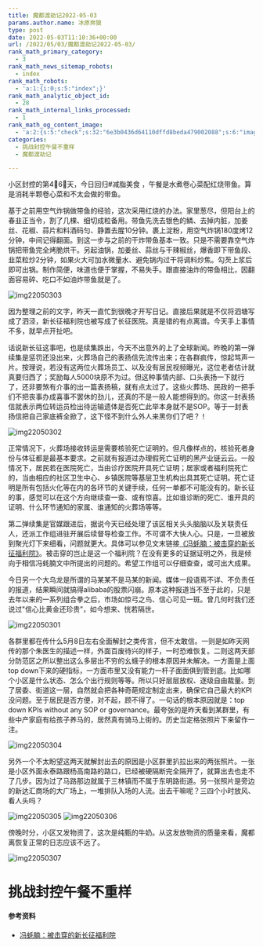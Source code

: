 ```yaml
---
title: 魔都渡劫记2022-05-03
params.author.name: 冰原奔狼
type: post
date: 2022-05-03T11:10:36+00:00
url: /2022/05/03/魔都渡劫记2022-05-03/
rank_math_primary_category:
  - 3
rank_math_news_sitemap_robots:
  - index
rank_math_robots:
  - 'a:1:{i:0;s:5:"index";}'
rank_math_analytic_object_id:
  - 28
rank_math_internal_links_processed:
  - 1
rank_math_og_content_image:
  - 'a:2:{s:5:"check";s:32:"6e3b0436d64110dffd8beda479002088";s:6:"images";a:0:{}}'
categories:
  - 挑战封控午餐不重样
  - 魔都渡劫记

---
```

小区封控的第4⃣️6⃣️天，今日回归#减脂美食 ，午餐是水煮卷心菜配红烧带鱼。算是消耗半颗卷心菜和不太会做的带鱼。

基于之前用空气炸锅做带鱼的经验，这次采用红烧的办法。家里葱尽，但阳台上的春韭正当令，割了几棵、细切成粒备用。带鱼先洗去银色的鳞、去掉内脏，加姜丝、花椒、蒜片和料酒码匀、静置去腥10分钟。裹上淀粉，用空气炸锅180度烤12分钟，中间记得翻面。到这一步与之前的干炸带鱼基本一致。只是不需要靠空气炸锅把带鱼完全烤脆烘干。另起油锅，加姜丝、蒜丝与干辣椒丝，爆香即下带鱼段、韭菜粒炒2分钟，如果火大可加水微量水、避免锅内过干将调料炒焦。勾芡上浆后即可出锅。制作简便，味道也便于掌握，不易失手。跟直接油炸的带鱼相比，因翻面容易碎、吃口不如油炸带鱼就是了。

<img decoding="async" src="https://i0.wp.com/s2.loli.net/2022/05/03/uoMQJ1RWehkcdT5.jpg?w=640&#038;ssl=1" alt="img22050303" data-recalc-dims="1" />

因为整理之前的文字，昨天一直忙到很晚才开写日记。直接后果就是不仅将泗塘写成了泗泾，新长征福利院也被写成了长征医院。真是错的有点离谱。今天手上事情不多，就早点开扯吧。

话说新长征这事吧，也是续集跌出，今天不出意外的上了全球新闻。昨晚的第一弹续集是惩罚还没出来，火葬场自己的表扬信先流传出来；在各群疯传，惊起骂声一片。按理说，若没有这两位火葬场员工、以及没有居民视频曝光，这位老者估计就真要归西了；奖励每人5000块原不为过。但这种事情内部、口头表扬一下就行了，还非要煞有介事的出一篇表扬稿，就有点太过了。这些火葬场、民政的一把手们不把丧事办成喜事不罢休的劲儿，还真的不是一般人能想得到的。你这一封表扬信就表示两位转运员检出待运输遗体是否死亡此举本身就不是SOP。等于一封表扬信把自己家底裤全掀了，这下怪不到什么外人来黑你们了吧？！

<img decoding="async" src="https://i0.wp.com/s2.loli.net/2022/05/03/7izHLtwlvneYk5f.jpg?w=640&#038;ssl=1" alt="img22050302" data-recalc-dims="1" />

正常情况下，火葬场接收转运是需要核验死亡证明的。但凡像样点的，核验死者身份与体征都是最基本要求。之前就有报道过办理假死亡证明的黑产业链云云。一般情况下，居民若在医院死亡，当由诊疗医院开具死亡证明；居家或者福利院死亡的，当由相应的社区卫生中心、乡镇医院等基层卫生机构出具其死亡证明。死亡证明是所有包括火化等在内的各环节的关键手续，任何一单都不可能没有的。新长征的事，感觉可以在这个方向继续查一查、或有惊喜。比如谁诊断的死亡、谁开具的证明、什么环节通知的家属、谁通知的火葬场等等。

第二弹续集是官媒跟进后，据说今天已经处理了该区相关头头脑脑以及关联责任人，还派工作组进驻开展后续督导检查工作。不可谓不大快人心。只是，一旦被放到聚光灯下来细看，问题就更大。具体可以参见文末链接[《冯蚝腩：被击穿的新长征福利院》][1]。被击穿的岂止是这一个福利院？在没有更多的证据证明之外，我是倾向于相信冯蚝腩文中所提出的问题的。希望工作组可以仔细查查，或可出大成果。

今日另一个大乌龙是所谓的马某某不是马某的新闻。媒体一段语焉不详、不负责任的报道，结果瞬间就搞得alibaba的股票闪崩。原本这种报道当不至于此的，只是去年以来的一系列组合拳之后，市场如惊弓之鸟、信心可见一斑。曾几何时我们还说过"信心比黄金还珍贵"，如今想来、恍若隔世。

<img decoding="async" src="https://i0.wp.com/s2.loli.net/2022/05/03/vHdYLR2fhayDkUA.jpg?w=640&#038;ssl=1" alt="img22050301" data-recalc-dims="1" />

各群里都在传什么5月8日左右全面解封之类传言，但不太敢信。一则是如昨天网传的那个朱医生的描述一样，外面百废待兴的样子，一时恐难恢复。二则这两天部分防范区之所以整出这么多层出不穷的幺蛾子的根本原因并未解决。一方面是上面top down下来的硬指标，一方面市里又没有能力一杆子面面俱到管到底。比如哪个小区是什么状态、怎么个出行规则等等。所以只好层层放权、逐级自由裁量。到了居委、街道这一层，自然就会把各种奇葩规定制定出来，确保它自己最大的KPI没问题。至于居民是否方便，对不起，顾不得了。一句话的根本原因就是：top down KPIs without any SOP or governance。最夸张的是昨天看到某群里，有些中产家庭有给孩子养马的，居然真有骑马上街的。历史当定格张照片下来留作一注。

<img decoding="async" src="https://i0.wp.com/s2.loli.net/2022/05/03/jeI8VtNm7qFipE9.jpg?w=640&#038;ssl=1" alt="img22050304" data-recalc-dims="1" />

另外一个不太盼望这两天就解封出去的原因是小区群里扒拉出来的两张照片。一张是小区外面永泰路跟杨高南路的路口，已经被硬隔断完全隔开了，就算出去也走不了几步。因为过了马路那边就属于三林镇而不属于东明路街道。另一张照片是旁边的新达汇商场的大广场上，一堆排队入场的人流。出去干嘛呢？三四个小时放风、看人头吗？

<img decoding="async" src="https://i0.wp.com/s2.loli.net/2022/05/03/iMHvabnoGAZshgd.jpg?w=640&#038;ssl=1" alt="img22050305" data-recalc-dims="1" />
<img decoding="async" src="https://i0.wp.com/s2.loli.net/2022/05/03/VtqgzFZyArY6oP1.jpg?w=640&#038;ssl=1" alt="img22050306" data-recalc-dims="1" />

傍晚时分，小区又发物资了，这次是纯甄的牛奶。从这发放物资的质量来看，魔都离恢复正常的日志应该不远了。

<img decoding="async" src="https://i0.wp.com/s2.loli.net/2022/05/03/mR4k1wSAcPDfbZE.jpg?w=640&#038;ssl=1" alt="img22050307" data-recalc-dims="1" />

# 挑战封控午餐不重样

#### 参考资料

  * [冯蚝腩：被击穿的新长征福利院][1]

 [1]: https://mp.weixin.qq.com/s/FX3L-V5pmNVrlwdwZbcdvw
